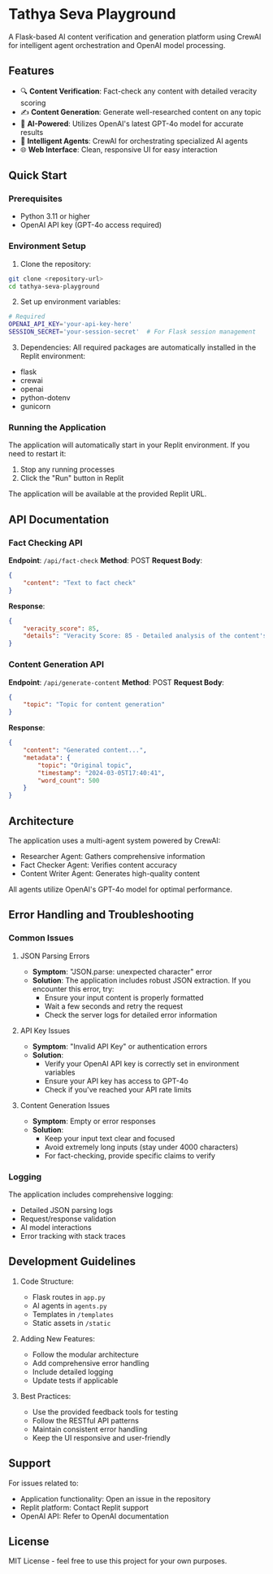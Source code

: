 # Tathya Seva Playground

A Flask-based AI content verification and generation platform using CrewAI for intelligent agent orchestration and OpenAI model processing.

## Features

- 🔍 **Content Verification**: Fact-check any content with detailed veracity scoring
- ✍️ **Content Generation**: Generate well-researched content on any topic
- 🤖 **AI-Powered**: Utilizes OpenAI's latest GPT-4o model for accurate results
- 🎯 **Intelligent Agents**: CrewAI for orchestrating specialized AI agents
- 🌐 **Web Interface**: Clean, responsive UI for easy interaction

## Quick Start

### Prerequisites

- Python 3.11 or higher
- OpenAI API key (GPT-4o access required)

### Environment Setup

1. Clone the repository:
```bash
git clone <repository-url>
cd tathya-seva-playground
```

2. Set up environment variables:
```bash
# Required
OPENAI_API_KEY='your-api-key-here'
SESSION_SECRET='your-session-secret'  # For Flask session management
```

3. Dependencies:
All required packages are automatically installed in the Replit environment:
- flask
- crewai
- openai
- python-dotenv
- gunicorn

### Running the Application

The application will automatically start in your Replit environment. If you need to restart it:

1. Stop any running processes
2. Click the "Run" button in Replit

The application will be available at the provided Replit URL.

## API Documentation

### Fact Checking API

**Endpoint**: `/api/fact-check`
**Method**: POST
**Request Body**:
```json
{
    "content": "Text to fact check"
}
```
**Response**:
```json
{
    "veracity_score": 85,
    "details": "Veracity Score: 85 - Detailed analysis of the content's accuracy..."
}
```

### Content Generation API

**Endpoint**: `/api/generate-content`
**Method**: POST
**Request Body**:
```json
{
    "topic": "Topic for content generation"
}
```
**Response**:
```json
{
    "content": "Generated content...",
    "metadata": {
        "topic": "Original topic",
        "timestamp": "2024-03-05T17:40:41",
        "word_count": 500
    }
}
```

## Architecture

The application uses a multi-agent system powered by CrewAI:
- Researcher Agent: Gathers comprehensive information
- Fact Checker Agent: Verifies content accuracy
- Content Writer Agent: Generates high-quality content

All agents utilize OpenAI's GPT-4o model for optimal performance.

## Error Handling and Troubleshooting

### Common Issues

1. JSON Parsing Errors
   - **Symptom**: "JSON.parse: unexpected character" error
   - **Solution**: The application includes robust JSON extraction. If you encounter this error, try:
     - Ensure your input content is properly formatted
     - Wait a few seconds and retry the request
     - Check the server logs for detailed error information

2. API Key Issues
   - **Symptom**: "Invalid API Key" or authentication errors
   - **Solution**: 
     - Verify your OpenAI API key is correctly set in environment variables
     - Ensure your API key has access to GPT-4o
     - Check if you've reached your API rate limits

3. Content Generation Issues
   - **Symptom**: Empty or error responses
   - **Solution**:
     - Keep your input text clear and focused
     - Avoid extremely long inputs (stay under 4000 characters)
     - For fact-checking, provide specific claims to verify

### Logging

The application includes comprehensive logging:
- Detailed JSON parsing logs
- Request/response validation
- AI model interactions
- Error tracking with stack traces

## Development Guidelines

1. Code Structure:
   - Flask routes in `app.py`
   - AI agents in `agents.py`
   - Templates in `/templates`
   - Static assets in `/static`

2. Adding New Features:
   - Follow the modular architecture
   - Add comprehensive error handling
   - Include detailed logging
   - Update tests if applicable

3. Best Practices:
   - Use the provided feedback tools for testing
   - Follow the RESTful API patterns
   - Maintain consistent error handling
   - Keep the UI responsive and user-friendly

## Support

For issues related to:
- Application functionality: Open an issue in the repository
- Replit platform: Contact Replit support
- OpenAI API: Refer to OpenAI documentation

## License

MIT License - feel free to use this project for your own purposes.